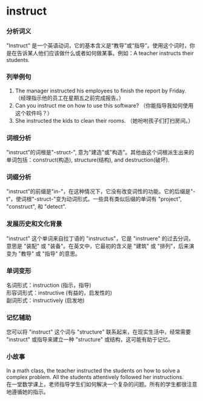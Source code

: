 # instruct

### 分析词义

  

"Instruct" 是一个英语动词，它的基本含义是“教导”或“指导”。使用这个词时，你是在告诉某人他们应该做什么或者如何做某事。例如：A teacher instructs their students.

  

### 列举例句

  

1.  The manager instructed his employees to finish the report by Friday. （经理指示他的员工在星期五之前完成报告。）
2.  Can you instruct me on how to use this software? （你能指导我如何使用这个软件吗？）
3.  She instructed the kids to clean their rooms. （她吩咐孩子们打扫房间。）

  

### 词根分析

  

"instruct"的词根是"-struct-", 意为"建造"或"构造"。其他由这个词根派生出来的单词包括：construct(构造), structure(结构), and destruction(破坏).

  

### 词缀分析

  

"instruct"的前缀是"in-"，在这种情况下，它没有改变词性的功能。它的后缀是"-t"，使词根"-struct-"变为动词形式。一些具有类似后缀的单词有 "project", "construct", 和 "detect".

  

### 发展历史和文化背景

  

"instruct" 这个单词来自拉丁语的 "instructus"，它是 "instruere" 的过去分词，意思是 "装配" 或 "装备"。在英文中，它最初的含义是 "建筑" 或 "排列"，后来演变为 "教导" 或 "指导" 的意思。

  

### 单词变形

  

名词形式：instruction (指示，指导)  
形容词形式：instructive (有益的，启发性的)  
副词形式：instructively (启发地)

  

### 记忆辅助

  

您可以将 "instruct" 这个词与 "structure" 联系起来，在现实生活中，经常需要 "instruct" 或指导来建立一种 "structure" 或结构，这可能有助于记忆。

  

### 小故事

  

In a math class, the teacher instructed the students on how to solve a complex problem. All the students attentively followed her instructions.  
在一堂数学课上，老师指导学生们如何解决一个复杂的问题。所有的学生都很注意地遵循她的指示。
